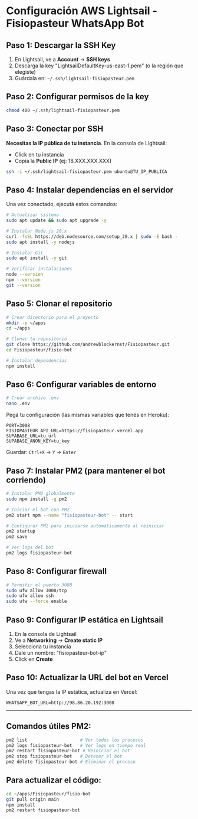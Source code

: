 # Configuración AWS Lightsail - Fisiopasteur WhatsApp Bot

## Paso 1: Descargar la SSH Key

1. En Lightsail, ve a **Account** → **SSH keys**
2. Descarga la key "LightsailDefaultKey-us-east-1.pem" (o la región que elegiste)
3. Guárdala en: `~/.ssh/lightsail-fisiopasteur.pem`

## Paso 2: Configurar permisos de la key

```bash
chmod 400 ~/.ssh/lightsail-fisiopasteur.pem
```

## Paso 3: Conectar por SSH

**Necesitas la IP pública de tu instancia**. En la consola de Lightsail:
- Click en tu instancia
- Copia la **Public IP** (ej: 18.XXX.XXX.XXX)

```bash
ssh -i ~/.ssh/lightsail-fisiopasteur.pem ubuntu@TU_IP_PUBLICA
```

## Paso 4: Instalar dependencias en el servidor

Una vez conectado, ejecutá estos comandos:

```bash
# Actualizar sistema
sudo apt update && sudo apt upgrade -y

# Instalar Node.js 20.x
curl -fsSL https://deb.nodesource.com/setup_20.x | sudo -E bash -
sudo apt install -y nodejs

# Instalar Git
sudo apt install -y git

# Verificar instalaciones
node --version
npm --version
git --version
```

## Paso 5: Clonar el repositorio

```bash
# Crear directorio para el proyecto
mkdir -p ~/apps
cd ~/apps

# Clonar tu repositorio
git clone https://github.com/andrewblockernst/Fisiopasteur.git
cd Fisiopasteur/fisio-bot

# Instalar dependencias
npm install
```

## Paso 6: Configurar variables de entorno

```bash
# Crear archivo .env
nano .env
```

Pegá tu configuración (las mismas variables que tenés en Heroku):
```env
PORT=3008
FISIOPASTEUR_API_URL=https://fisiopasteur.vercel.app
SUPABASE_URL=tu_url
SUPABASE_ANON_KEY=tu_key
```

Guardar: `Ctrl+X` → `Y` → `Enter`

## Paso 7: Instalar PM2 (para mantener el bot corriendo)

```bash
# Instalar PM2 globalmente
sudo npm install -g pm2

# Iniciar el bot con PM2
pm2 start npm --name "fisiopasteur-bot" -- start

# Configurar PM2 para iniciarse automáticamente al reiniciar
pm2 startup
pm2 save

# Ver logs del bot
pm2 logs fisiopasteur-bot
```

## Paso 8: Configurar firewall

```bash
# Permitir el puerto 3008
sudo ufw allow 3008/tcp
sudo ufw allow ssh
sudo ufw --force enable
```

## Paso 9: Configurar IP estática en Lightsail

1. En la consola de Lightsail
2. Ve a **Networking** → **Create static IP**
3. Selecciona tu instancia
4. Dale un nombre: "fisiopasteur-bot-ip"
5. Click en **Create**

## Paso 10: Actualizar la URL del bot en Vercel

Una vez que tengas la IP estática, actualiza en Vercel:

```
WHATSAPP_BOT_URL=http://98.86.20.192:3008
```

---

## Comandos útiles PM2:

```bash
pm2 list                    # Ver todos los procesos
pm2 logs fisiopasteur-bot   # Ver logs en tiempo real
pm2 restart fisiopasteur-bot # Reiniciar el bot
pm2 stop fisiopasteur-bot   # Detener el bot
pm2 delete fisiopasteur-bot # Eliminar el proceso
```

## Para actualizar el código:

```bash
cd ~/apps/Fisiopasteur/fisio-bot
git pull origin main
npm install
pm2 restart fisiopasteur-bot
```
